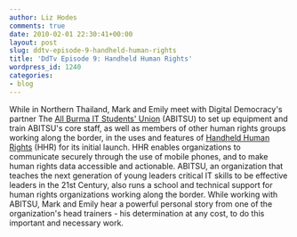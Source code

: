 ```yaml
---
author: Liz Hodes
comments: true
date: 2010-02-01 22:30:41+00:00
layout: post
slug: ddtv-episode-9-handheld-human-rights
title: 'DdTv Episode 9: Handheld Human Rights'
wordpress_id: 1240
categories:
- blog
---
```




While in Northern Thailand, Mark and Emily meet with Digital Democracy's partner The [All Burma IT Students' Union](http://www.abitsu.org/) (ABITSU) to set up equipment and train ABITSU's core staff, as well as members of other human rights groups working along the border, in the uses and features of [Handheld Human Rights](../#hhr) (HHR) for its initial launch. HHR enables organizations to communicate securely through the use of mobile phones, and to make human rights data accessible and actionable. ABITSU, an organization that teaches the next generation of young leaders critical IT skills to be effective leaders in the 21st Century, also runs a school and technical support for human rights organizations working along the border. While working with ABITSU, Mark and Emily hear a powerful personal story from one of the organization's head trainers - his determination at any cost, to do this important and necessary work.
